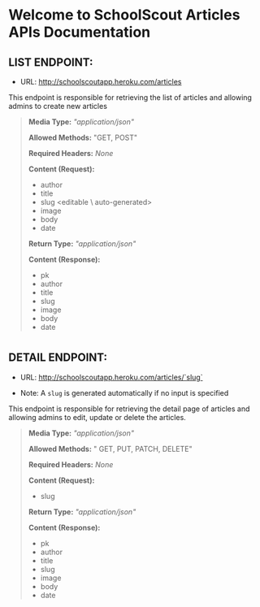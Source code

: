 # Welcome to SchoolScout Articles APIs Documentation


## LIST ENDPOINT:
- URL: http://schoolscoutapp.heroku.com/articles

This endpoint is responsible for retrieving the list of articles and allowing admins to create new articles

> **Media Type:** *"application/json"*
>
> **Allowed Methods:** "GET, POST"
>
> **Required Headers:** *None*
>
> **Content (Request):**
>
> * author
> * title
> * slug \<editable \ auto-generated>
> * image
> * body
> * date
> 
> **Return Type:** *"application/json"*
>
> **Content (Response):**
>
> * pk
> * author
> * title
> * slug
> * image
> * body
> * date

#

## DETAIL ENDPOINT:
- URL: http://schoolscoutapp.heroku.com/articles/`slug`
* Note: A `slug` is generated automatically if no input is specified

This endpoint is responsible for retrieving the detail page of articles and allowing admins to edit, update or delete the articles.
>
> **Media Type:** *"application/json"*
>
> **Allowed Methods:** " GET, PUT, PATCH, DELETE"
>
> **Required Headers:** *None*
>
> **Content (Request):**
>
> 
> * slug
> 
> **Return Type:** *"application/json"*
>
> **Content (Response):**
>
> * pk
> * author
> * title
> * slug
> * image
> * body
> * date